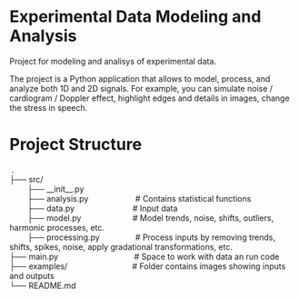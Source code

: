 # Experimental Data Modeling and Analysis
Project for modeling and analisys of experimental data.

The project is a Python application that allows to model, process, and analyze both 1D and 2D signals. For example, you can simulate noise / cardiogram / Doppler effect, highlight edges and details in images, change
the stress in speech.

# Project Structure
 .  
├── src/  
        ├── \_\_init\_\_.py  
        ├── analysis.py                        # Contains statistical functions  
        ├── data.py                          # Input data  
        ├── model.py                       # Model trends, noise, shifts, outliers, harmonic processes, etc.  
        ├── processing.py                # Process inputs by removing trends, shifts, spikes, noise, apply gradational transformations, etc.  
├── main.py                                  # Space to work with data an run code  
├── examples/                             # Folder contains images showing inputs and outputs  
└── README.md
